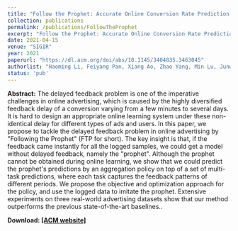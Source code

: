```yaml
---
title: "Follow the Prophet: Accurate Online Conversion Rate Prediction in the Face of Delayed Feedback"
collection: publications
permalink: /publications/FollowTheProphet
excerpt: "Follow the Prophet: Accurate Online Conversion Rate Prediction in the Face of Delayed Feedback"
date: 2021-04-15
venue: "SIGIR"
year: 2021
paperurl: "https://dl.acm.org/doi/abs/10.1145/3404835.3463045"
authorlist: "Haoming Li, Feiyang Pan, Xiang Ao, Zhao Yang, Min Lu, Junwei Pan, Dapeng Liu, Lei Xiao, Qing He"
status: 'pub'
---
```

**Abstract:**
The delayed feedback problem is one of the imperative challenges in online advertising, which is caused by the highly diversified feedback delay of a conversion varying from a few minutes to several days. It is hard to design an appropriate online learning system under these non-identical delay for different types of ads and users. In this paper, we propose to tackle the delayed feedback problem in online advertising by "Following the Prophet" (FTP for short). The key insight is that, if the feedback came instantly for all the logged samples, we could get a model without delayed feedback, namely the "prophet". Although the prophet cannot be obtained during online learning, we show that we could predict the prophet's predictions by an aggregation policy on top of a set of multi-task predictions, where each task captures the feedback patterns of different periods. We propose the objective and optimization approach for the policy, and use the logged data to imitate the prophet. Extensive experiments on three real-world advertising datasets show that our method outperforms the previous state-of-the-art baselines..

**Download: [[ACM website]](https://dl.acm.org/doi/abs/10.1145/3404835.3463045)**

